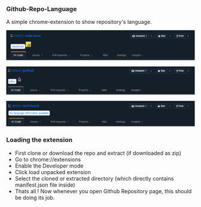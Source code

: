 ### Github-Repo-Language

A simple chrome-extension to show repository's language.

![alt tag](https://raw.githubusercontent.com/drklrd/github-repo-language/master/js.png)

![alt tag](https://raw.githubusercontent.com/drklrd/github-repo-language/master/elixir.png)

![alt tag](https://raw.githubusercontent.com/drklrd/github-repo-language/master/noimage.png)


### Loading the extension

* First clone or download the repo and extract (if downloaded as zip)
* Go to chrome://extensions
* Enable the Developer mode
* Click load unpacked extension
* Select the cloned or extracted directory (which directly contains manifest.json file inside)
* Thats all ! Now whenever you open Github Repository page, this should be doing its job.

